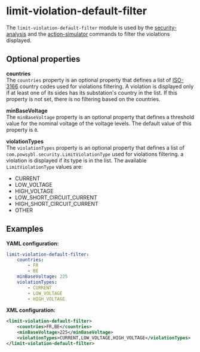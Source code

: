 # limit-violation-default-filter
The `limit-violation-default-filter` module is used by the [security-analysis](../itools/security-analysis.md) and the
[action-simulator](../itools/action-simulator.md) commands to filter the violations displayed.

## Optional properties

**countries**  
The `countries` property is an optional property that defines a list of [ISO-3166](https://en.wikipedia.org/wiki/ISO_3166-1) country codes used for violations filtering. A violation is displayed only if at least one of its sides has its substation's country in the list. If this property is not set, there is no filtering based on the countries.

**minBaseVoltage**  
The `minBaseVoltage` property is an optional property that defines a threshold value for the nominal voltage of the voltage levels. The default value of this property is `0`.

**violationTypes**  
The `violationTypes` property is an optional property that defines a list of `com.powsybl.security.LimitViolationType` used for violations filtering. a violation is displayed if its type is in the list. The available `LimitViolationType` values are:
- CURRENT
- LOW_VOLTAGE
- HIGH_VOLTAGE
- LOW_SHORT_CIRCUIT_CURRENT
- HIGH_SHORT_CIRCUIT_CURRENT
- OTHER

## Examples

**YAML configuration:**
```yaml
limit-violation-default-filter:
    countries:
        - FR
        - BE
    minBaseVoltage: 225
    violationTypes:
        - CURRENT
        - LOW_VOLTAGE
        - HIGH_VOLTAGE
```

**XML configuration:**
```xml
<limit-violation-default-filter>
    <countries>FR,BE</countries>
    <minBaseVoltage>225</minBaseVoltage>
    <violationTypes>CURRENT,LOW_VOLTAGE,HIGH_VOLTAGE</violationTypes>
</limit-violation-default-filter>
```

